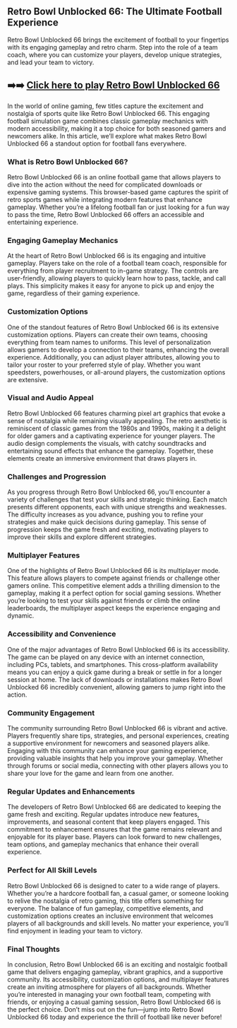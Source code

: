 ## Retro Bowl Unblocked 66: The Ultimate Football Experience

Retro Bowl Unblocked 66 brings the excitement of football to your fingertips with its engaging gameplay and retro charm. Step into the role of a team coach, where you can customize your players, develop unique strategies, and lead your team to victory.

## ➡️➡️ [Click here to play Retro Bowl Unblocked 66](https://naremo.com)

In the world of online gaming, few titles capture the excitement and nostalgia of sports quite like Retro Bowl Unblocked 66. This engaging football simulation game combines classic gameplay mechanics with modern accessibility, making it a top choice for both seasoned gamers and newcomers alike. In this article, we’ll explore what makes Retro Bowl Unblocked 66 a standout option for football fans everywhere.

### What is Retro Bowl Unblocked 66?

Retro Bowl Unblocked 66 is an online football game that allows players to dive into the action without the need for complicated downloads or expensive gaming systems. This browser-based game captures the spirit of retro sports games while integrating modern features that enhance gameplay. Whether you’re a lifelong football fan or just looking for a fun way to pass the time, Retro Bowl Unblocked 66 offers an accessible and entertaining experience.

### Engaging Gameplay Mechanics

At the heart of Retro Bowl Unblocked 66 is its engaging and intuitive gameplay. Players take on the role of a football team coach, responsible for everything from player recruitment to in-game strategy. The controls are user-friendly, allowing players to quickly learn how to pass, tackle, and call plays. This simplicity makes it easy for anyone to pick up and enjoy the game, regardless of their gaming experience.

### Customization Options

One of the standout features of Retro Bowl Unblocked 66 is its extensive customization options. Players can create their own teams, choosing everything from team names to uniforms. This level of personalization allows gamers to develop a connection to their teams, enhancing the overall experience. Additionally, you can adjust player attributes, allowing you to tailor your roster to your preferred style of play. Whether you want speedsters, powerhouses, or all-around players, the customization options are extensive.

### Visual and Audio Appeal

Retro Bowl Unblocked 66 features charming pixel art graphics that evoke a sense of nostalgia while remaining visually appealing. The retro aesthetic is reminiscent of classic games from the 1980s and 1990s, making it a delight for older gamers and a captivating experience for younger players. The audio design complements the visuals, with catchy soundtracks and entertaining sound effects that enhance the gameplay. Together, these elements create an immersive environment that draws players in.

### Challenges and Progression

As you progress through Retro Bowl Unblocked 66, you’ll encounter a variety of challenges that test your skills and strategic thinking. Each match presents different opponents, each with unique strengths and weaknesses. The difficulty increases as you advance, pushing you to refine your strategies and make quick decisions during gameplay. This sense of progression keeps the game fresh and exciting, motivating players to improve their skills and explore different strategies.

### Multiplayer Features

One of the highlights of Retro Bowl Unblocked 66 is its multiplayer mode. This feature allows players to compete against friends or challenge other gamers online. This competitive element adds a thrilling dimension to the gameplay, making it a perfect option for social gaming sessions. Whether you’re looking to test your skills against friends or climb the online leaderboards, the multiplayer aspect keeps the experience engaging and dynamic.

### Accessibility and Convenience

One of the major advantages of Retro Bowl Unblocked 66 is its accessibility. The game can be played on any device with an internet connection, including PCs, tablets, and smartphones. This cross-platform availability means you can enjoy a quick game during a break or settle in for a longer session at home. The lack of downloads or installations makes Retro Bowl Unblocked 66 incredibly convenient, allowing gamers to jump right into the action.

### Community Engagement

The community surrounding Retro Bowl Unblocked 66 is vibrant and active. Players frequently share tips, strategies, and personal experiences, creating a supportive environment for newcomers and seasoned players alike. Engaging with this community can enhance your gaming experience, providing valuable insights that help you improve your gameplay. Whether through forums or social media, connecting with other players allows you to share your love for the game and learn from one another.

### Regular Updates and Enhancements

The developers of Retro Bowl Unblocked 66 are dedicated to keeping the game fresh and exciting. Regular updates introduce new features, improvements, and seasonal content that keep players engaged. This commitment to enhancement ensures that the game remains relevant and enjoyable for its player base. Players can look forward to new challenges, team options, and gameplay mechanics that enhance their overall experience.

### Perfect for All Skill Levels

Retro Bowl Unblocked 66 is designed to cater to a wide range of players. Whether you’re a hardcore football fan, a casual gamer, or someone looking to relive the nostalgia of retro gaming, this title offers something for everyone. The balance of fun gameplay, competitive elements, and customization options creates an inclusive environment that welcomes players of all backgrounds and skill levels. No matter your experience, you’ll find enjoyment in leading your team to victory.

### Final Thoughts

In conclusion, Retro Bowl Unblocked 66 is an exciting and nostalgic football game that delivers engaging gameplay, vibrant graphics, and a supportive community. Its accessibility, customization options, and multiplayer features create an inviting atmosphere for players of all backgrounds. Whether you’re interested in managing your own football team, competing with friends, or enjoying a casual gaming session, Retro Bowl Unblocked 66 is the perfect choice. Don’t miss out on the fun—jump into Retro Bowl Unblocked 66 today and experience the thrill of football like never before!
